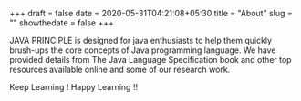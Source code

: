 +++ 
draft = false
date = 2020-05-31T04:21:08+05:30
title = "About"
slug = "" 
showthedate = false
+++

JAVA PRINCIPLE is designed for java enthusiasts to help them quickly brush-ups the core concepts of Java programming language.
We have provided details from The Java Language Specification book and other top resources available online and some of our research work.

Keep Learning ! Happy Learning !!

<!--- Our core focus on code optimization, memory optimization, debugging, best practices and best user experience.
--->